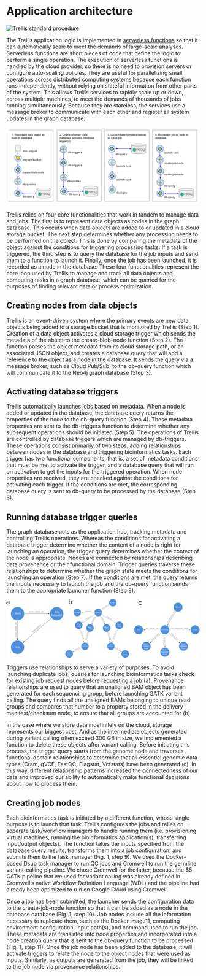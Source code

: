 # Application architecture
![Trellis standard procedure](images/trellis-fig1-trellis-standard-procedure-2.png)

The Trellis application logic is implemented in [serverless functions](https://github.com/StanfordBioinformatics/trellis-mvp-functions) so that it can automatically scale to meet the demands of large-scale analyses. Serverless functions are short pieces of code that define the logic to perform a single operation. The execution of serverless functions is handled by the cloud provider, so there is no need to provision servers or configure auto-scaling policies. They are useful for parallelizing small operations across distributed computing systems because each function runs independently, without relying on stateful information from other parts of the system. This allows Trellis services to rapidly scale up or down, across multiple machines, to meet the demands of thousands of jobs running simultaneously. Because they are stateless, the services use a message broker to communicate with each other and register all system updates in the graph database.

![Trellis core functionalities](images/trellis-core-functionalities.png)

​​Trellis relies on four core functionalities that work in tandem to manage data and jobs. The first is to represent data objects as nodes in the graph database. This occurs when data objects are added to or updated in a cloud storage bucket. The next step determines whether any processing needs to be performed on the object. This is done by comparing the metadata of the object against the conditions for triggering processing tasks. If a task is triggered, the third step is to query the database for the job inputs and send them to a function to launch it. Finally, once the job has been launched, it is recorded as a node in the database. These four functionalities represent the core loop used by Trellis to manage and track all data objects and computing tasks in a graph database, which can be queried for the purposes of finding relevant data or process optimization.

## Creating nodes from data objects
Trellis is an event-driven system where the primary events are new data objects being added to a storage bucket that is monitored by Trellis (Step 1). Creation of a data object activates a cloud storage trigger which sends the metadata of the object to the create-blob-node function (Step 2). The function parses the object metadata from its cloud storage path, or an associated JSON object, and creates a database query that will add a reference to the object as a node in the database. It sends the query via a message broker, such as Cloud Pub/Sub, to the db-query function which will communicate it to the Neo4j graph database (Step 3).

## Activating database triggers
Trellis automatically launches jobs based on metadata. When a node is added or updated in the database, the database query returns the properties of the node to the db-query function (Step 4). These metadata properties are sent to the db-triggers function to determine whether any subsequent operations should be initiated (Step 5). The operations of Trellis are controlled by database triggers which are managed by db-triggers. These operations consist primarily of two steps, adding relationships between nodes in the database and triggering bioinformatics tasks. Each trigger has two functional components, that is, a set of metadata conditions that must be met to activate the trigger, and a database query that will run on activation to get the inputs for the triggered operation. When node properties are received, they are checked against the conditions for activating each trigger. If the conditions are met, the corresponding database query is sent to db-query to be processed by the database (Step 6).

## Running database trigger queries
The graph database acts as the application hub, tracking metadata and controlling Trellis operations. Whereas the conditions for activating a database trigger determine whether the content of a node is right for launching an operation, the trigger query determines whether the context of the node is appropriate. Nodes are connected by relationships describing data provenance or their functional domain. Trigger queries traverse these relationships to determine whether the graph state meets the conditions for launching an operation (Step 7). If the conditions are met, the query returns the inputs necessary to launch the job and the db-query function sends them to the appropriate launcher function (Step 8).

![Trellis relationship use-cases](images/trellis-fig3-graph-use-cases-3.png)

Triggers use relationships to serve a variety of purposes. To avoid launching duplicate jobs, queries for launching bioinformatics tasks check for existing job request nodes before requesting a job (a). Provenance relationships are used to query that an unaligned BAM object has been generated for each sequencing group, before launching GATK variant calling. The query finds all the unaligned BAMs belonging to unique read groups and compares that number to a property stored in the delivery manifest/checksum node, to ensure that all groups are accounted for (b).

In the case where we store data indefinitely on the cloud, storage represents our biggest cost. And as the intermediate objects generated during variant calling often exceed 300 GB in size, we implemented a function to delete these objects after variant calling. Before initiating this process, the trigger query starts from the genome node and traverses functional domain relationships to determine that all essential genomic data types (Cram, gVCF, FastQC, Flagstat, Vcfstats) have been generated (c). In this way, different relationship patterns increased the connectedness of our data and improved our ability to automatically make functional decisions about how to process them.

## Creating job nodes
Each bioinformatics task is initiated by a different function, whose single purpose is to launch that task. Trellis configures the jobs and relies on separate task/workflow managers to handle running them (i.e. provisioning virtual machines, running the bioinformatics application(s), transferring input/output objects). The function takes the inputs specified from the database query results, transforms them into a job configuration, and submits them to the task manager (Fig. 1, step 9). We used the Docker-based Dsub task manager to run QC jobs and Cromwell to run the germline variant-calling pipeline. We chose Cromwell for the latter, because the $5 GATK pipeline that we used for variant calling was already defined in Cromwell’s native Workflow Definition Language (WDL) and the pipeline had already been optimized to run on Google Cloud using Cromwell.

Once a job has been submitted, the launcher sends the configuration data to the create-job-node function so that it can be added as a node in the database database (Fig. 1, step 10). Job nodes include all the information necessary to replicate them, such as the Docker image11, computing environment configuration, input path(s), and command used to run the job. These metadata are translated into node properties and incorporated into a node creation query that is sent to the db-query function to be processed (Fig. 1, step 11). Once the job node has been added to the database, it will activate triggers to relate the node to the object nodes that were used as inputs. Similarly, as outputs are generated from the job, they will be linked to the job node via provenance relationships.
